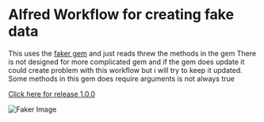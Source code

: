 # Alfred Workflow for creating fake data

This uses the [faker gem](https://github.com/stympy/faker) and just reads threw the methods in the gem
There is not designed for more complicated gem and if the gem does update it could create problem with
this workflow but i will try to keep it updated. Some methods in this gem does require arguments is not
always true

[Click here for release 1.0.0](https://github.com/newdark/faker-alfred-workflow/releases/tag/1.0.0)

![Faker Image](https://user-images.githubusercontent.com/13140/45370211-98ed1500-b59c-11e8-8724-ba22dffff35f.png)
